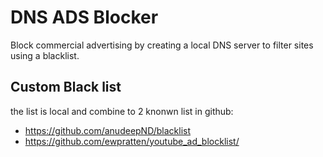 # DNS ADS Blocker
Block commercial advertising by creating a local DNS server to filter sites using a blacklist.

## Custom Black list
the list is local and combine to 2 knonwn list in github:
 - https://github.com/anudeepND/blacklist
 - https://github.com/ewpratten/youtube_ad_blocklist/
